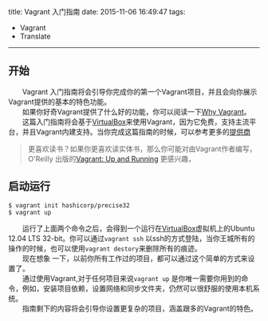 title: Vagrant 入门指南
date: 2015-11-06 16:49:47
tags:
  - Vagrant 
  - Translate
---

## 开始

&emsp;&emsp;Vagrant 入门指南将会引导你完成你的第一个Vagrant项目，并且会向你展示Vagrant提供的基本的特色功能。  
&emsp;&emsp;如果你好奇Vagrant提供了什么好的功能，你可以阅读一下[Why Vagrant](https://docs.vagrantup.com/v2/why-vagrant/)。  
&emsp;&emsp;这篇入门指南将会基于[VirtualBox][1]来使用Vagrant，因为它免费，支持主流平台，并且Vagrant内建支持。当你完成这篇指南的时候，可以参考更多的[提供商](https://docs.vagrantup.com/v2/getting-started/providers.html)

> 更喜欢读书？如果你更喜欢读实体书，那么你可能对由Vagrant作者编写，O'Reilly 出版的[Vagrant: Up and Running](http://www.amazon.com/gp/product/1449335837/ref=as_li_qf_sp_asin_il_tl?ie=UTF8&camp=1789&creative=9325&creativeASIN=1449335837&linkCode=as2&tag=vagrant-20) 更感兴趣，

## 启动运行

```
$ vagrant init hashicorp/precise32
$ vagrant up
```

&emsp;&emsp;运行了上面两个命令之后，会得到一个运行在[VirtualBox][1]虚拟机上的Ubuntu 12.04 LTS 32-bit。你可以通过`vagrant ssh` 以ssh的方式登陆，当你王城所有的操作的时候，也可以使用`vagrant destory`来删除所有的痕迹。  
&emsp;&emsp;现在想象 一下，以前你所有工作过的项目，都可以通过这个简单的方式来设置了。    
&emsp;&emsp;通过使用Vagrant,对于任何项目来说`vagrant up` 是你唯一需要你用到的命令，例如，安装项目依赖，设置网络和同步文件夹，仍然可以很舒服的使用本机系统。    
&emsp;&emsp;指南剩下的内容将会引导你设置更复杂的项目，涵盖跟多的Vagrant的特色。  

[1]: https://www.virtualbox.org/


